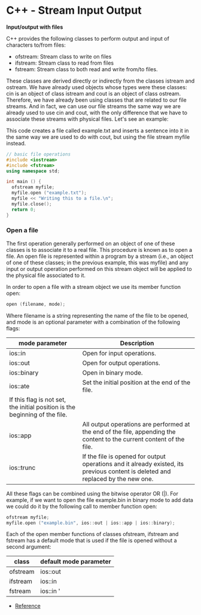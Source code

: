 # C++ - Stream Input Output

<b>Input/output with files</b>

C++ provides the following classes to perform output and input of characters to/from files:
  - ofstream: Stream class to write on files
  - ifstream: Stream class to read from files
  - fstream: Stream class to both read and write from/to files.

These classes are derived directly or indirectly from the classes istream and ostream. We have already used objects whose types were these classes: cin is an object of class istream and cout is an object of class ostream. Therefore, we have already been using classes that are related to our file streams. And in fact, we can use our file streams the same way we are already used to use cin and cout, with the only difference that we have to associate these streams with physical files. Let's see an example:

This code creates a file called example.txt and inserts a sentence into it in the same way we are used to do with cout, but using the file stream myfile instead.

```cpp
// basic file operations
#include <iostream>
#include <fstream>
using namespace std;

int main () {
  ofstream myfile;
  myfile.open ("example.txt");
  myfile << "Writing this to a file.\n";
  myfile.close();
  return 0;
}
```

### Open a file
The first operation generally performed on an object of one of these classes is to associate it to a real file. This procedure is known as to open a file. An open file is represented within a program by a stream (i.e., an object of one of these classes; in the previous example, this was myfile) and any input or output operation performed on this stream object will be applied to the physical file associated to it.

In order to open a file with a stream object we use its member function open:

```cpp
open (filename, mode);
```

Where filename is a string representing the name of the file to be opened, and mode is an optional parameter with a combination of the following flags:

|mode parameter |Description |
| ---| ---|
|ios::in	|Open for input operations.|
|ios::out	|Open for output operations.|
|ios::binary	|Open in binary mode.|
|ios::ate	|Set the initial position at the end of the file.
If this flag is not set, the initial position is the beginning of the file.|
|ios::app	|All output operations are performed at the end of the file, appending the content to the current content of the file.|
|ios::trunc	|If the file is opened for output operations and it already existed, its previous content is deleted and replaced by the new one.|

All these flags can be combined using the bitwise operator OR (|). For example, if we want to open the file example.bin in binary mode to add data we could do it by the following call to member function open:

```cpp
ofstream myfile;
myfile.open ("example.bin", ios::out | ios::app | ios::binary); 
```
Each of the open member functions of classes ofstream, ifstream and fstream has a default mode that is used if the file is opened without a second argument:

|class	|default mode parameter|
| ---| ---|
|ofstream	|ios::out|
|ifstream |ios::in|
|fstream	|ios::in '|' ios::out|


- [Reference](http://www.cplusplus.com/doc/tutorial/files/)



